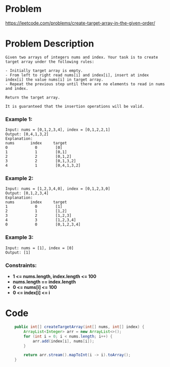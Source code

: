 # Problem
https://leetcode.com/problems/create-target-array-in-the-given-order/
# Problem Description
```
Given two arrays of integers nums and index. Your task is to create target array under the following rules:

- Initially target array is empty.
- From left to right read nums[i] and index[i], insert at index index[i] the value nums[i] in target array.
- Repeat the previous step until there are no elements to read in nums and index.

Return the target array.

It is guaranteed that the insertion operations will be valid.
```
### Example 1:
```
Input: nums = [0,1,2,3,4], index = [0,1,2,2,1]
Output: [0,4,1,3,2]
Explanation:
nums       index     target
0            0        [0]
1            1        [0,1]
2            2        [0,1,2]
3            2        [0,1,3,2]
4            1        [0,4,1,3,2]
```
### Example 2:
```
Input: nums = [1,2,3,4,0], index = [0,1,2,3,0]
Output: [0,1,2,3,4]
Explanation:
nums       index     target
1            0        [1]
2            1        [1,2]
3            2        [1,2,3]
4            3        [1,2,3,4]
0            0        [0,1,2,3,4]
```
### Example 3:
```
Input: nums = [1], index = [0]
Output: [1]
```
### Constraints:
- **1 <= nums.length, index.length <= 100**
- **nums.length == index.length**
- **0 <= nums[i] <= 100**
- **0 <= index[i] <= i**
# Code
```java
    public int[] createTargetArray(int[] nums, int[] index) {
        ArrayList<Integer> arr = new ArrayList<>();
        for (int i = 0; i < nums.length; i++) {
            arr.add(index[i], nums[i]);
        }

        return arr.stream().mapToInt(i -> i).toArray();
    }
```
